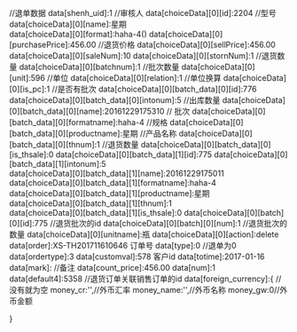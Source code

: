 //退单数据
data[shenh_uid]:1         //审核人 
data[choiceData][0][id]:2204    //型号
data[choiceData][0][name]:星期   
data[choiceData][0][format]:haha-4()
data[choiceData][0][purchasePrice]:456.00         //退货价格
data[choiceData][0][sellPrice]:456.00
data[choiceData][0][saleNum]:10
data[choiceData][0][stornNum]:1          //退货数量
data[choiceData][0][batchnum]:1        //批次数量
data[choiceData][0][unit]:596        //单位
data[choiceData][0][relation]:1     //单位换算
data[choiceData][0][is_pc]:1         //是否有批次
data[choiceData][0][batch_data][0][id]:776
data[choiceData][0][batch_data][0][intonum]:5           //出库数量
data[choiceData][0][batch_data][0][name]:20161229175310       // 批次
data[choiceData][0][batch_data][0][formatname]:haha-4    //规格
data[choiceData][0][batch_data][0][productname]:星期      //产品名称
data[choiceData][0][batch_data][0][thnum]:1                  //退货数量
data[choiceData][0][batch_data][0][is_thsale]:0
data[choiceData][0][batch_data][1][id]:775
data[choiceData][0][batch_data][1][intonum]:5               
data[choiceData][0][batch_data][1][name]:20161229175011   
data[choiceData][0][batch_data][1][formatname]:haha-4     
data[choiceData][0][batch_data][1][productname]:星期       
data[choiceData][0][batch_data][1][thnum]:1              
data[choiceData][0][batch_data][1][is_thsale]:0
data[choiceData][0][batch][0][id]:775            //退货批次的id
data[choiceData][0][batch][0][num]:1             //退货批次的数量
data[choiceData][0][unitname]:瓶
data[choiceData][0][action]:delete
data[order]:XS-TH201711610646    订单号
data[type]:0          //退单为0
data[ordertype]:3
data[customval]:578            客户id
data[totime]:2017-01-16
data[mark]:                     //备注
data[count_price]:456.00
data[num]:1
data[default4]:5358        //退货订单关联销售订单的id
data[foreign_currency]:{                  //没有就为空
		money_cr:'',//外币汇率
        money_name:'',//外币名称
        money_gw:0//外币金额
		  
}